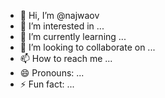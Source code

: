- 👋 Hi, I’m @najwaov
- 👀 I’m interested in ...
- 🌱 I’m currently learning ...
- 💞️ I’m looking to collaborate on ...
- 📫 How to reach me ...
- 😄 Pronouns: ...
- ⚡ Fun fact: ...

<!---
najwaov/najwaov is a ✨ special ✨ repository because its `README.md` (this file) appears on your GitHub profile.
You can click the Preview link to take a look at your changes.
--->
